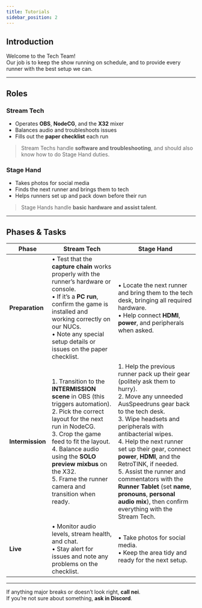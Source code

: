 ```yaml
---
title: Tutorials
sidebar_position: 2
---
```



## Introduction

Welcome to the Tech Team!  
Our job is to keep the show running on schedule, and to provide every runner with the best setup we can.

---

## Roles

### Stream Tech
- Operates **OBS**, **NodeCG**, and the **X32** mixer  
- Balances audio and troubleshoots issues  
- Fills out the **paper checklist** each run  

> Stream Techs handle **software and troubleshooting**, and should also know how to do Stage Hand duties.

### Stage Hand
- Takes photos for social media  
- Finds the next runner and brings them to tech  
- Helps runners set up and pack down before their run  

> Stage Hands handle **basic hardware and assist talent**.

---

## Phases & Tasks

| **Phase** | **Stream Tech** | **Stage Hand** |
|---|---|---|
| **Preparation** | • Test that the **capture chain** works properly with the runner’s hardware or console.<br />• If it’s a **PC run**, confirm the game is installed and working correctly on our NUCs.<br />• Note any special setup details or issues on the paper checklist. | • Locate the next runner and bring them to the tech desk, bringing all required hardware.<br />• Help connect **HDMI**, **power**, and peripherals when asked. |
| **Intermission** | 1. Transition to the **INTERMISSION scene** in OBS (this triggers automation).<br />2. Pick the correct layout for the next run in NodeCG.<br />3. Crop the game feed to fit the layout.<br />4. Balance audio using the **SOLO preview mixbus** on the X32.<br />5. Frame the runner camera and transition when ready. | 1. Help the previous runner pack up their gear (politely ask them to hurry).<br />2. Move any unneeded AusSpeedruns gear back to the tech desk.<br />3. Wipe headsets and peripherals with antibacterial wipes.<br />4. Help the next runner set up their gear, connect **power**, **HDMI**, and the RetroTINK, if needed.<br />5. Assist the runner and commentators with the **Runner Tablet** (set **name**, **pronouns**, **personal audio mix**), then confirm everything with the Stream Tech. |
| **Live** | • Monitor audio levels, stream health, and chat.<br />• Stay alert for issues and note any problems on the checklist. | • Take photos for social media.<br />• Keep the area tidy and ready for the next setup. |

---

If anything major breaks or doesn’t look right, **call nei**.  
If you’re not sure about something, **ask in Discord**.
